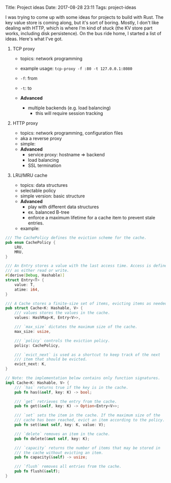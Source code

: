 Title: Project ideas
Date: 2017-08-28 23:11
Tags: project-ideas

I was trying to come up with some ideas for projects to build with
Rust. The key value store is coming along, but it's sort of
boring. Mostly, I don't like dealing with HTTP, which is where I'm
kind of stuck (the KV store part works, including disk
persistence). On the bus ride home, I started a list of ideas. Here's
what I've got.

1. TCP proxy

    -   topics: network programming
    -   example usage: `tcp-proxy -f :80 -t 127.0.0.1:8080`
    -   `-f`: from
    -   `-t`: to
    -  **Advanced**
  
        -   multiple backends (e.g. load balancing)
            -   this will require session tracking

2. HTTP proxy

    -   topics: network programming, configuration files
    -   aka a reverse proxy
    -   simple:
    -  **Advanced**
        -   service proxy: hostname ⇒ backend
        -   load balancing
        -   SSL termination

3. LRU/MRU cache

    -   topics: data structures
    -   selectable policy
    -   simple version: basic structure
    - **Advanced**
        - play with different data structures
	    -   ex. balanced B-tree
        - enforce a maximum lifetime for a cache item to prevent stale
	  entries.
    - example:

```rust
/// The CachePolicy defines the eviction scheme for the cache.
pub enum CachePolicy {
    LRU,
    MRU,
}

/// An Entry stores a value with the last access time. Access is defined
/// as either read or write.
#[derive(Debug, Hashable)]
struct Entry<T> {
    value: T,
    atime: i64,
}

/// A Cache stores a finite-size set of items, evicting items as needed.
pub struct Cache<K: Hashable, V> {
    /// values stores the values in the cache.
    values: HashMap<K, Entry<V>>,

    /// `max_size` dictates the maximum size of the cache.
    max_size: usize,

    /// `policy` controls the eviction policy.
    policy: CachePolicy,

    /// `evict_next` is used as a shortcut to keep track of the next
    /// item that should be evicted.
    evict_next: K,
}

// Note: the implementation below contains only function signatures.
impl Cache<K: Hashable, V> {
    /// `has` returns true if the key is in the cache.
    pub fn has(&self, key: K) -> bool;

    /// `get` retrieves the entry from the cache.
    pub fn get(&self, key: K) -> Option<Entry<V>>;

    /// `set` sets the item in the cache. If the maximum size of the
    /// cache has been reached, evict an item according to the policy.
    pub fn set(&mut self, key: K, value: V);

    /// `delete` removes an item in the cache.
    pub fn delete(&mut self, key: K);

    /// `capacity` returns the number of items that may be stored in
    /// the cache without evicting an item.
    pub fn capacity(&self) -> usize;

    /// `flush` removes all entries from the cache.
    pub fn flush(&self);
}
```

